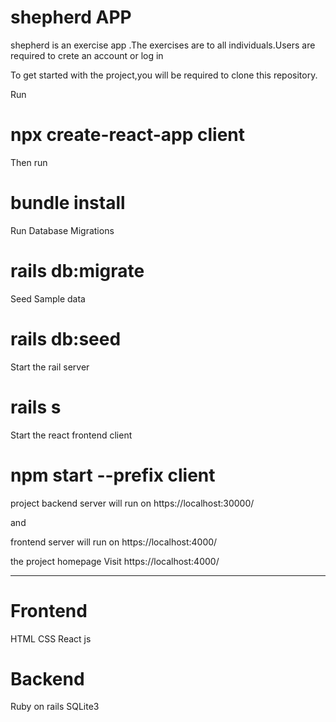 # shepherd APP

shepherd is an exercise app .The exercises are  to all individuals.Users are required to crete an account or log in 

To get started with the project,you will be required to clone this repository.

Run

# npx create-react-app client

Then  run
# bundle install

Run Database Migrations
# rails db:migrate 

Seed Sample data
# rails db:seed 

Start the rail server 
# rails s

Start the react frontend  client 
# npm start --prefix client 
project backend server  will run on https://localhost:30000/  

and  

frontend server  will run on https://localhost:4000/

the project homepage Visit https://localhost:4000/ 

---
# Frontend
HTML
CSS
React js

# Backend

Ruby on rails 
SQLite3
